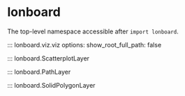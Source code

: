 # lonboard

The top-level namespace accessible after `import lonboard`.

::: lonboard.viz.viz
    options:
      show_root_full_path: false

::: lonboard.ScatterplotLayer

::: lonboard.PathLayer

::: lonboard.SolidPolygonLayer
